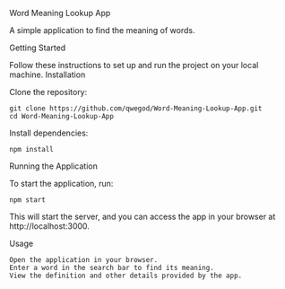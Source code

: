 Word Meaning Lookup App

A simple application to find the meaning of words.

Getting Started

Follow these instructions to set up and run the project on your local machine.
Installation

Clone the repository:

    git clone https://github.com/qwegod/Word-Meaning-Lookup-App.git
    cd Word-Meaning-Lookup-App

Install dependencies:

    npm install

Running the Application

To start the application, run:

    npm start

This will start the server, and you can access the app in your browser at http://localhost:3000.

Usage

    Open the application in your browser.
    Enter a word in the search bar to find its meaning.
    View the definition and other details provided by the app.
